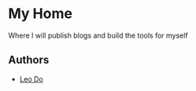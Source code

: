 
# My Home

Where I will publish blogs and build the tools for myself

## Authors

- [Leo Do](https://github.com/leo-do-9x)
